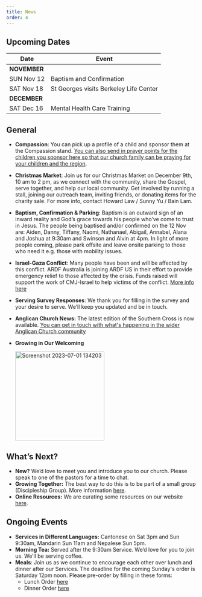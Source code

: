 ```yaml
---
title: News
order: 4
---
```


## Upcoming Dates

| Date | Event |
| ----- | ----- |
| **NOVEMBER** | |
| SUN Nov 12 | Baptism and Confirmation |
| SAT Nov 18 | St Georges visits Berkeley Life Center |
| **DECEMBER** | |
| SAT Dec 16 | Mental Health Care Training |

## General

- **Compassion**: ​​You can pick up a profile of a child and sponsor them at the Compassion stand. [You can also send in prayer points for the children you sponsor here so that our church family can be praying for your children and the region](https://forms.gle/t6nXQemD5EgYNdQP7).
- **Christmas Market**:  Join us for our Christmas Market on December 9th, 10 am to 2 pm, as we connect with the community, share the Gospel, serve together, and help our local community. Get involved by running a stall, joining our outreach team, inviting friends, or donating items for the charity sale. For more info, contact Howard Law / Sunny Yu / Bain Lam.

- **Baptism, Confirmation & Parking**: Baptism is an outward sign of an inward reality and God’s grace towards his people who’ve come to trust in Jesus. The people being baptised and/or confirmed on the 12 Nov are: Aiden, Danny, Tiffany, Naomi, Nathanael, Abigail, Annabel, Alana and Joshua at 9:30am and Swinson and Alvin at 4pm. In light of more people coming, please park offsite and leave onsite parking to those who need it e.g. those with mobility issues.
- **Israel-Gaza Conflict**: Many people have been and will be affected by this conflict. ARDF Australia is joining ARDF US in their effort to provide emergency relief to those affected by the crisis. Funds raised will support the work of CMJ-Israel to help victims of the conflict. [More info here](https://ardfa.org.au/global-disaster-fund/posts/israel-gaza-crisis-appeal)
- **Serving Survey Responses**: We thank you for filling in the survey and your desire to serve. We’ll keep you updated and be in touch. 
- **Anglican Church News:** The latest edition of the Southern Cross is now available. [You can get in touch with what's happening in the wider Anglican Church community](https://sydneyanglicans.net/about/southerncross)
- **Growing in Our Welcoming**


  <img width="236" alt="Screenshot 2023-07-01 134203" src="https://github.com/stgeorgeshurstville/bulletin/assets/119166299/b540ac1c-0ba4-481e-90a5-5464939f7e4c">


## What’s Next?
- **New?** We’d love to meet you and introduce you to our church. Please speak to one of the pastors for a time to chat. 
- **Growing Together:** The best way to do this is to be part of a small group (Discipleship Group). More information [here](https://stgeorgeshurstville.org.au/discipleship-groups).
- **Online Resources:** We are curating some resources on our website [here](https://stgeorgeshurstville.org.au/lets-talk-about-christianity).  

## Ongoing Events
- **Services in Different Languages:** Cantonese on Sat 3pm and Sun 9:30am, Mandarin Sun 11am and Nepalese Sun 5pm. 
- **Morning Tea:**  Served after the 9:30am Service. We’d love for you to join us. We’ll be serving coffee.
- **Meals**: Join us as we continue to encourage each other over lunch and dinner after our Services. The deadline for the coming Sunday's order is Saturday 12pm noon. Please pre-order by filling in these forms:
   - Lunch Order [here](https://tinyurl.com/sunlunches)
   - Dinner Order [here](https://tinyurl.com/sundinners)


